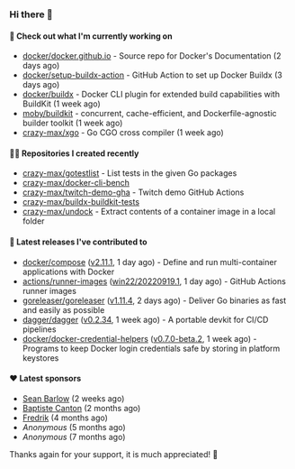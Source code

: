 ### Hi there 👋

#### 👷 Check out what I'm currently working on

- [docker/docker.github.io](https://github.com/docker/docker.github.io) - Source repo for Docker&#39;s Documentation (2 days ago)
- [docker/setup-buildx-action](https://github.com/docker/setup-buildx-action) - GitHub Action to set up Docker Buildx (3 days ago)
- [docker/buildx](https://github.com/docker/buildx) - Docker CLI plugin for extended build capabilities with BuildKit (1 week ago)
- [moby/buildkit](https://github.com/moby/buildkit) - concurrent, cache-efficient, and Dockerfile-agnostic builder toolkit (1 week ago)
- [crazy-max/xgo](https://github.com/crazy-max/xgo) - Go CGO cross compiler (1 week ago)

#### 👨‍💻 Repositories I created recently

- [crazy-max/gotestlist](https://github.com/crazy-max/gotestlist) - List tests in the given Go packages
- [crazy-max/docker-cli-bench](https://github.com/crazy-max/docker-cli-bench)
- [crazy-max/twitch-demo-gha](https://github.com/crazy-max/twitch-demo-gha) - Twitch demo GitHub Actions
- [crazy-max/buildx-buildkit-tests](https://github.com/crazy-max/buildx-buildkit-tests)
- [crazy-max/undock](https://github.com/crazy-max/undock) - Extract contents of a container image in a local folder

#### 🚀 Latest releases I've contributed to

- [docker/compose](https://github.com/docker/compose) ([v2.11.1](https://github.com/docker/compose/releases/tag/v2.11.1), 1 day ago) - Define and run multi-container applications with Docker
- [actions/runner-images](https://github.com/actions/runner-images) ([win22/20220919.1](https://github.com/actions/runner-images/releases/tag/win22%2F20220919.1), 1 day ago) - GitHub Actions runner images
- [goreleaser/goreleaser](https://github.com/goreleaser/goreleaser) ([v1.11.4](https://github.com/goreleaser/goreleaser/releases/tag/v1.11.4), 2 days ago) - Deliver Go binaries as fast and easily as possible
- [dagger/dagger](https://github.com/dagger/dagger) ([v0.2.34](https://github.com/dagger/dagger/releases/tag/v0.2.34), 1 week ago) - A portable devkit for CI/CD pipelines
- [docker/docker-credential-helpers](https://github.com/docker/docker-credential-helpers) ([v0.7.0-beta.2](https://github.com/docker/docker-credential-helpers/releases/tag/v0.7.0-beta.2), 1 week ago) - Programs to keep Docker login credentials safe by storing in platform keystores

#### ❤️ Latest sponsors
- [Sean Barlow](https://github.com/woolrab6) (2 weeks ago)
- [Baptiste Canton](https://github.com/batmac) (2 months ago)
- [Fredrik](https://github.com/fredrikscode) (4 months ago)
- _Anonymous_ (5 months ago)
- _Anonymous_ (7 months ago)

Thanks again for your support, it is much appreciated! 🙏
